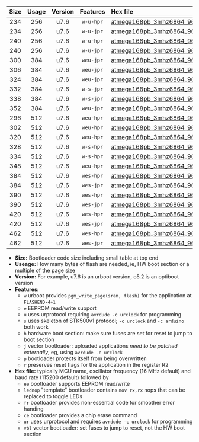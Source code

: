 |Size|Usage|Version|Features|Hex file|
|:-:|:-:|:-:|:-:|:--|
|234|256|u7.6|`w-u-hpr`|[atmega168pb_3mhz6864_9600bps_ur.hex](https://raw.githubusercontent.com/stefanrueger/urboot/main/atmega168pb_3mhz6864_9600bps_ur.hex)|
|234|256|u7.6|`w-u-jpr`|[atmega168pb_3mhz6864_9600bps_ur_vbl.hex](https://raw.githubusercontent.com/stefanrueger/urboot/main/atmega168pb_3mhz6864_9600bps_ur_vbl.hex)|
|240|256|u7.6|`w-u-hpr`|[atmega168pb_3mhz6864_9600bps_lednop_ur.hex](https://raw.githubusercontent.com/stefanrueger/urboot/main/atmega168pb_3mhz6864_9600bps_lednop_ur.hex)|
|240|256|u7.6|`w-u-jpr`|[atmega168pb_3mhz6864_9600bps_lednop_ur_vbl.hex](https://raw.githubusercontent.com/stefanrueger/urboot/main/atmega168pb_3mhz6864_9600bps_lednop_ur_vbl.hex)|
|300|384|u7.6|`weu-jpr`|[atmega168pb_3mhz6864_9600bps_ee_ur_vbl.hex](https://raw.githubusercontent.com/stefanrueger/urboot/main/atmega168pb_3mhz6864_9600bps_ee_ur_vbl.hex)|
|306|384|u7.6|`weu-jpr`|[atmega168pb_3mhz6864_9600bps_ee_lednop_ur_vbl.hex](https://raw.githubusercontent.com/stefanrueger/urboot/main/atmega168pb_3mhz6864_9600bps_ee_lednop_ur_vbl.hex)|
|324|384|u7.6|`weu-jpr`|[atmega168pb_3mhz6864_9600bps_ee_lednop_fr_ur_vbl.hex](https://raw.githubusercontent.com/stefanrueger/urboot/main/atmega168pb_3mhz6864_9600bps_ee_lednop_fr_ur_vbl.hex)|
|332|384|u7.6|`w-s-jpr`|[atmega168pb_3mhz6864_9600bps_vbl.hex](https://raw.githubusercontent.com/stefanrueger/urboot/main/atmega168pb_3mhz6864_9600bps_vbl.hex)|
|338|384|u7.6|`w-s-jpr`|[atmega168pb_3mhz6864_9600bps_lednop_vbl.hex](https://raw.githubusercontent.com/stefanrueger/urboot/main/atmega168pb_3mhz6864_9600bps_lednop_vbl.hex)|
|352|384|u7.6|`weu-jpr`|[atmega168pb_3mhz6864_9600bps_ee_lednop_fr_ce_ur_vbl.hex](https://raw.githubusercontent.com/stefanrueger/urboot/main/atmega168pb_3mhz6864_9600bps_ee_lednop_fr_ce_ur_vbl.hex)|
|296|512|u7.6|`weu-hpr`|[atmega168pb_3mhz6864_9600bps_ee_ur.hex](https://raw.githubusercontent.com/stefanrueger/urboot/main/atmega168pb_3mhz6864_9600bps_ee_ur.hex)|
|302|512|u7.6|`weu-hpr`|[atmega168pb_3mhz6864_9600bps_ee_lednop_ur.hex](https://raw.githubusercontent.com/stefanrueger/urboot/main/atmega168pb_3mhz6864_9600bps_ee_lednop_ur.hex)|
|320|512|u7.6|`weu-hpr`|[atmega168pb_3mhz6864_9600bps_ee_lednop_fr_ur.hex](https://raw.githubusercontent.com/stefanrueger/urboot/main/atmega168pb_3mhz6864_9600bps_ee_lednop_fr_ur.hex)|
|328|512|u7.6|`w-s-hpr`|[atmega168pb_3mhz6864_9600bps.hex](https://raw.githubusercontent.com/stefanrueger/urboot/main/atmega168pb_3mhz6864_9600bps.hex)|
|334|512|u7.6|`w-s-hpr`|[atmega168pb_3mhz6864_9600bps_lednop.hex](https://raw.githubusercontent.com/stefanrueger/urboot/main/atmega168pb_3mhz6864_9600bps_lednop.hex)|
|348|512|u7.6|`weu-hpr`|[atmega168pb_3mhz6864_9600bps_ee_lednop_fr_ce_ur.hex](https://raw.githubusercontent.com/stefanrueger/urboot/main/atmega168pb_3mhz6864_9600bps_ee_lednop_fr_ce_ur.hex)|
|384|512|u7.6|`wes-hpr`|[atmega168pb_3mhz6864_9600bps_ee.hex](https://raw.githubusercontent.com/stefanrueger/urboot/main/atmega168pb_3mhz6864_9600bps_ee.hex)|
|384|512|u7.6|`wes-jpr`|[atmega168pb_3mhz6864_9600bps_ee_vbl.hex](https://raw.githubusercontent.com/stefanrueger/urboot/main/atmega168pb_3mhz6864_9600bps_ee_vbl.hex)|
|390|512|u7.6|`wes-hpr`|[atmega168pb_3mhz6864_9600bps_ee_lednop.hex](https://raw.githubusercontent.com/stefanrueger/urboot/main/atmega168pb_3mhz6864_9600bps_ee_lednop.hex)|
|390|512|u7.6|`wes-jpr`|[atmega168pb_3mhz6864_9600bps_ee_lednop_vbl.hex](https://raw.githubusercontent.com/stefanrueger/urboot/main/atmega168pb_3mhz6864_9600bps_ee_lednop_vbl.hex)|
|420|512|u7.6|`wes-hpr`|[atmega168pb_3mhz6864_9600bps_ee_lednop_fr.hex](https://raw.githubusercontent.com/stefanrueger/urboot/main/atmega168pb_3mhz6864_9600bps_ee_lednop_fr.hex)|
|420|512|u7.6|`wes-jpr`|[atmega168pb_3mhz6864_9600bps_ee_lednop_fr_vbl.hex](https://raw.githubusercontent.com/stefanrueger/urboot/main/atmega168pb_3mhz6864_9600bps_ee_lednop_fr_vbl.hex)|
|462|512|u7.6|`wes-hpr`|[atmega168pb_3mhz6864_9600bps_ee_lednop_fr_ce.hex](https://raw.githubusercontent.com/stefanrueger/urboot/main/atmega168pb_3mhz6864_9600bps_ee_lednop_fr_ce.hex)|
|462|512|u7.6|`wes-jpr`|[atmega168pb_3mhz6864_9600bps_ee_lednop_fr_ce_vbl.hex](https://raw.githubusercontent.com/stefanrueger/urboot/main/atmega168pb_3mhz6864_9600bps_ee_lednop_fr_ce_vbl.hex)|

- **Size:** Bootloader code size including small table at top end
- **Useage:** How many bytes of flash are needed, ie, HW boot section or a multiple of the page size
- **Version:** For example, u7.6 is an urboot version, o5.2 is an optiboot version
- **Features:**
  + `w` urboot provides `pgm_write_page(sram, flash)` for the application at `FLASHEND-4+1`
  + `e` EEPROM read/write support
  + `u` uses urprotocol requiring `avrdude -c urclock` for programming
  + `s` uses skeleton of STK500v1 protocol; `-c urclock` and `-c arduino` both work
  + `h` hardware boot section: make sure fuses are set for reset to jump to boot section
  + `j` vector bootloader: uploaded applications *need to be patched externally*, eg, using `avrdude -c urclock`
  + `p` bootloader protects itself from being overwritten
  + `r` preserves reset flags for the application in the register R2
- **Hex file:** typically MCU name, oscillator frequency (16 MHz default) and baud rate (115200 default) followed by
  + `ee` bootloader supports EEPROM read/write
  + `lednop` "template" bootloader contains `mov rx,rx` nops that can be replaced to toggle LEDs
  + `fr` bootloader provides non-essential code for smoother error handing
  + `ce` bootloader provides a chip erase command
  + `ur` uses urprotocol and requires `avrdude -c urclock` for programming
  + `vbl` vector bootloader: set fuses to jump to reset, not the HW boot section
